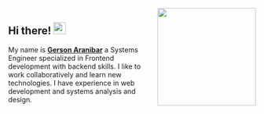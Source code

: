 <img align='right' src='https://user-images.githubusercontent.com/5713670/87202985-820dcb80-c2b6-11ea-9f56-7ec461c497c3.gif' width='200'>

## Hi there! <a><img src="https://media.giphy.com/media/hvRJCLFzcasrR4ia7z/giphy.gif" width="25px"></a>

My name is [**Gerson Aranibar**](https://aranibar28.github.io/) a Systems Engineer specialized in Frontend development with backend skills. I like to work collaboratively and learn new technologies. I have experience in web development and systems analysis and design.
